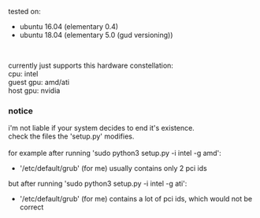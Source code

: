 tested on: 
- ubuntu 16.04 (elementary 0.4)
- ubuntu 18.04 (elementary 5.0 (gud versioning)) 
<br>

currently just supports this hardware constellation:<br>
cpu: intel<br>
guest gpu: amd/ati<br> 
host gpu: nvidia<br>
### notice
i'm not liable if your system decides to end it's existence.<br>
check the files the 'setup.py' modifies.<br>
<br>
for example after running 'sudo python3 setup.py -i intel -g amd':
- '/etc/default/grub' (for me) usually contains only 2 pci ids

but after running 'sudo python3 setup.py -i intel -g ati':
- '/etc/default/grub' (for me) contains a lot of pci ids, which would not be correct